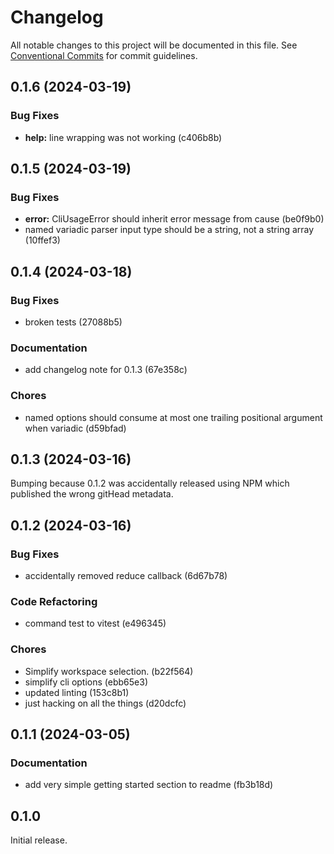 # Changelog

All notable changes to this project will be documented in this file.
See [Conventional Commits](https://conventionalcommits.org) for commit guidelines.

## 0.1.6 (2024-03-19)

### Bug Fixes

- **help:** line wrapping was not working (c406b8b)

## 0.1.5 (2024-03-19)

### Bug Fixes

- **error:** CliUsageError should inherit error message from cause (be0f9b0)
- named variadic parser input type should be a string, not a string array (10ffef3)

## 0.1.4 (2024-03-18)

### Bug Fixes

- broken tests (27088b5)

### Documentation

- add changelog note for 0.1.3 (67e358c)

### Chores

- named options should consume at most one trailing positional argument when variadic (d59bfad)

## 0.1.3 (2024-03-16)

Bumping because 0.1.2 was accidentally released using NPM which published the wrong gitHead metadata.

## 0.1.2 (2024-03-16)

### Bug Fixes

- accidentally removed reduce callback (6d67b78)

### Code Refactoring

- command test to vitest (e496345)

### Chores

- Simplify workspace selection. (b22f564)
- simplify cli options (ebb65e3)
- updated linting (153c8b1)
- just hacking on all the things (d20dcfc)

## 0.1.1 (2024-03-05)

### Documentation

- add very simple getting started section to readme (fb3b18d)

## 0.1.0

Initial release.
